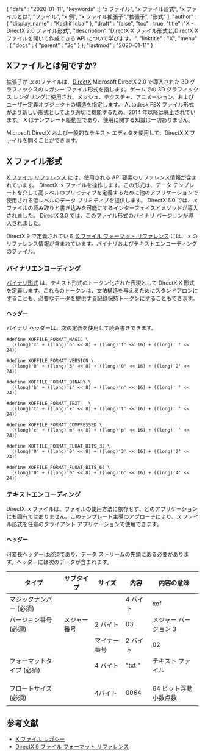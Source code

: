 {
  "date" : "2020-01-11",
  "keywords" :[ "x ファイル", "x ファイル形式", "x ファイルとは", "ファイル", "x 例", "x ファイル拡張子","拡張子", "形式" ],
  "author" : {
    "display_name" : "Kashif Iqbal"
},
  "draft" : "false",
  "toc" : true,
  "title" :"X - DirectX 2.0 ファイル形式",
  "description":"DirectX X ファイル形式と,DirectX X ファイルを開いて作成できる API について学びます。",
  "linktitle" : "X",
  "menu" : {
    "docs" : {
      "parent" : "3d"
}
},
  "lastmod" : "2020-01-11"
}

## Xファイルとは何ですか?

拡張子が .x のファイルは、[DirectX](https://www.microsoft.com/en-us/download/search.aspx?q=directx) Microsoft DirectX 2.0 で導入された 3D グラフィックスのレガシー ファイル形式を指します。ゲームでの 3D グラフィックス レンダリングに使用され、メッシュ、テクスチャ、アニメーション、およびユーザー定義オブジェクトの構造を指定します。 Autodesk FBX ファイル形式がより新しい形式としてより適切に機能するため、2014 年以降は廃止されています。 X はテンプレート駆動型であり、使用に関する知識は一切ありません。

Microsoft DirectX および一般的なテキスト エディタを使用して、DirectX X ファイルを開くことができます。

## X ファイル形式

[X ファイル リファレンス](https://learn.microsoft.com/en-us/windows/win32/direct3d9/dx9-graphics-reference-d3dx-x-file) には、使用される API 要素のリファレンス情報が含まれています。 DirectX .x ファイルを操作します。この形式は、データ テンプレートを介して高レベルのプリミティブを定義するために他のアプリケーションで使用される低レベルのデータ プリミティブを提供します。 DirectX 6.0 では、.x ファイルの読み取りと書き込みを可能にするインターフェイスとメソッドが導入されました。 DirectX 3.0 では、このファイル形式のバイナリ バージョンが導入されました。

DirectX 9 で定義されている [X ファイル フォーマット リファレンス](https://learn.microsoft.com/en-us/windows/win32/direct3d9/dx9-graphics-reference-x-file-format) には、.x のリファレンス情報が含まれています。バイナリおよびテキストエンコーディングのファイル。

### バイナリエンコーディング

[バイナリ形式](https://learn.microsoft.com/en-us/windows/win32/direct3d9/binary-encoding) は、テキスト形式のトークン化された表現として DirectX X 形式を定義します。これらのトークンは、文法構造を与えるためにスタンドアロンにすることも、必要なデータを提供する記録保持トークンにすることもできます。

#### ヘッダー

バイナリ ヘッダーは、次の定義を使用して読み書きできます。

```
#define XOFFILE_FORMAT_MAGIC \
  ((long)'x' + ((long)'o' << 8) + ((long)'f' << 16) + ((long)' ' << 24))

#define XOFFILE_FORMAT_VERSION \
  ((long)'0' + ((long)'3' << 8) + ((long)'0' << 16) + ((long)'2' << 24))

#define XOFFILE_FORMAT_BINARY \
  ((long)'b' + ((long)'i' << 8) + ((long)'n' << 16) + ((long)' ' << 24))

#define XOFFILE_FORMAT_TEXT   \
  ((long)'t' + ((long)'x' << 8) + ((long)'t' << 16) + ((long)' ' << 24))

#define XOFFILE_FORMAT_COMPRESSED \
  ((long)'c' + ((long)'m' << 8) + ((long)'p' << 16) + ((long)' ' << 24))

#define XOFFILE_FORMAT_FLOAT_BITS_32 \
  ((long)'0' + ((long)'0' << 8) + ((long)'3' << 16) + ((long)'2' << 24))

#define XOFFILE_FORMAT_FLOAT_BITS_64 \
  ((long)'0' + ((long)'0' << 8) + ((long)'6' << 16) + ((long)'4' << 24))
```

### テキストエンコーディング

DirectX .x ファイルは、ファイルの使用方法に依存せず、どのアプリケーションにも固有ではありません。このテンプレート主導のアプローチにより、.x ファイル形式を任意のクライアント アプリケーションで使用できます。


#### ヘッダー

可変長ヘッダーは必須であり、データ ストリームの先頭にある必要があります。ヘッダーには次のデータが含まれます。

|タイプ |サブタイプ |サイズ |内容 |内容の意味|
---|---|---|---|---|
|マジックナンバー (必須)| | | 4 バイト |xof |
|バージョン番号 (必須) |メジャー番号 |2 バイト |03 |メジャー バージョン 3|
| | |マイナー番号 |2 バイト |02 |マイナー バージョン 2|
|フォーマットタイプ (必須)| |4 バイト |"txt " |テキスト ファイル|
| | | | | | |「ビン」|バイナリ ファイル|
| | | | | | |"tzip"| MSZip 圧縮テキスト ファイル|
| | | | | | |"bzip"| MSZip 圧縮バイナリ ファイル|
|フロートサイズ (必須)| |4バイト| 0064| 64 ビット浮動小数点数|
| | | | | | |0032 |32 ビット浮動小数点数|


## 参考文献

* [X ファイル レガシー](https://learn.microsoft.com/en-us/windows/win32/direct3d9/x-files--legacy-)
* [DirectX 9 ファイル フォーマット リファレンス](https://learn.microsoft.com/en-us/windows/win32/direct3d9/dx9-graphics-reference-x-file-format)

